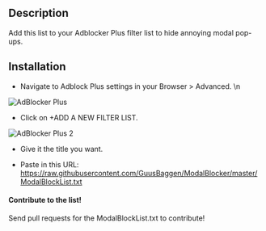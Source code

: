 ## Description

Add this list to your Adblocker Plus filter list to hide annoying modal pop-ups. 

## Installation 

- Navigate to Adblock Plus settings in your Browser > Advanced. \n

![AdBlocker Plus](https://github.com/GuusBaggen/ModalBlocker/blob/master/images/Install%20modal%202.png "AdBlocker Plus")

- Click on +ADD A NEW FILTER LIST.

![AdBlocker Plus 2](https://github.com/GuusBaggen/ModalBlocker/blob/master/images/Install%20modal.png "AdBlocker Plus 2")

- Give it the title you want.

- Paste in this URL: https://raw.githubusercontent.com/GuusBaggen/ModalBlocker/master/ModalBlockList.txt

#### Contribute to the list!

Send pull requests for the ModalBlockList.txt to contribute!